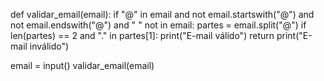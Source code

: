 def validar_email(email):
    if "@" in email and not email.startswith("@") and not email.endswith("@") and " " not in email:
        partes = email.split("@")
        if len(partes) == 2 and "." in partes[1]:
            print("E-mail válido")
            return
    print("E-mail inválido")


email = input()
validar_email(email)
